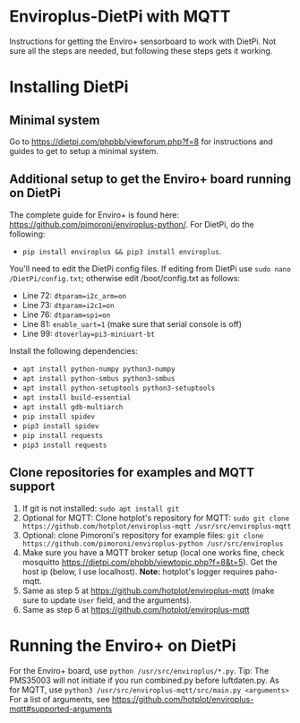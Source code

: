 # Enviroplus-DietPi with MQTT
Instructions for getting the Enviro+ sensorboard to work with DietPi. Not sure all the steps are needed, but following these steps gets it working.

# Installing DietPi 
## Minimal system
Go to https://dietpi.com/phpbb/viewforum.php?f=8 for instructions and guides to get to setup a minimal system.

## Additional setup to get the Enviro+ board running on DietPi
The complete guide for Enviro+ is found here: https://github.com/pimoroni/enviroplus-python/. For DietPi, do the following:

* `pip install enviroplus && pip3 install enviroplus`. 

You'll need to edit the DietPi config files. If editing from DietPi use `sudo nano /DietPi/config.txt`; otherwise edit /boot/config.txt as follows:

* Line 72: `dtparam=i2c_arm=on`
* Line 73: `dtparam=i2c1=on`
* Line 76: `dtparam=spi=on`
* Line 81: `enable_uart=1` (make sure that serial console is off)
* Line 99: `dtoverlay=pi3-miniuart-bt`

Install the following dependencies:

* `apt install python-numpy python3-numpy`
* `apt install python-smbus python3-smbus`
*	`apt install python-setuptools python3-setuptools`
* `apt install build-essential`
* `apt install gdb-multiarch`
*	`pip install spidev`
*	`pip3 install spidev`
*	`pip install requests`
*	`pip3 install requests`

## Clone repositories for examples and MQTT support

1. If git is not installed: `sudo apt install git`
2. Optional for MQTT: Clone hotplot's repository for MQTT: `sudo git clone https://github.com/hotplot/enviroplus-mqtt /usr/src/enviroplus-mqtt`
3. Optional: clone Pimoroni's repository for example files: `git clone https://github.com/pimoroni/enviroplus-python /usr/src/enviroplus`
4. Make sure you have a MQTT broker setup (local one works fine, check mosquitto https://dietpi.com/phpbb/viewtopic.php?f=8&t=5). Get the host ip (below, I use localhost). **Note:** hotplot's logger requires paho-mqtt.
5. Same as step 5 at https://github.com/hotplot/enviroplus-mqtt (make sure to update `User` field, and the arguments).
6. Same as step 6 at https://github.com/hotplot/enviroplus-mqtt
  
# Running the Enviro+ on DietPi

For the Enviro+ board, use `python /usr/src/enviroplus/*.py`. Tip: The PMS35003 will not initiate if you run combined.py before luftdaten.py.
As for MQTT, use `python3 /usr/src/enviroplus-mqtt/src/main.py <arguments>` For a list of arguments, see https://github.com/hotplot/enviroplus-mqtt#supported-arguments
